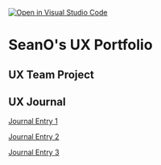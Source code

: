 [![Open in Visual Studio Code](https://classroom.github.com/assets/open-in-vscode-f059dc9a6f8d3a56e377f745f24479a46679e63a5d9fe6f495e02850cd0d8118.svg)](https://classroom.github.com/online_ide?assignment_repo_id=6804850&assignment_repo_type=AssignmentRepo)
# SeanO's UX Portfolio


## UX Team Project


## UX Journal

[Journal Entry 1](j01/)

[Journal Entry 2](j02/)

[Journal Entry 3](j03/)
